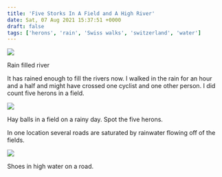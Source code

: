 ```yaml
---
title: 'Five Storks In A Field and A High River'
date: Sat, 07 Aug 2021 15:37:51 +0000
draft: false
tags: ['herons', 'rain', 'Swiss walks', 'switzerland', 'water']
---
```


![](https://www.main-vision.com/richard/blog/wp-content/uploads/2021/08/img_6650-1024x768.jpg)

Rain filled river

It has rained enough to fill the rivers now. I walked in the rain for an hour and a half and might have crossed one cyclist and one other person. I did count five herons in a field.

![](https://www.main-vision.com/richard/blog/wp-content/uploads/2021/08/img_6654-1024x768.jpg)

Hay balls in a field on a rainy day. Spot the five herons.

In one location several roads are saturated by rainwater flowing off of the fields.

![](https://www.main-vision.com/richard/blog/wp-content/uploads/2021/08/img_6653-1024x1024.jpg)

Shoes in high water on a road.